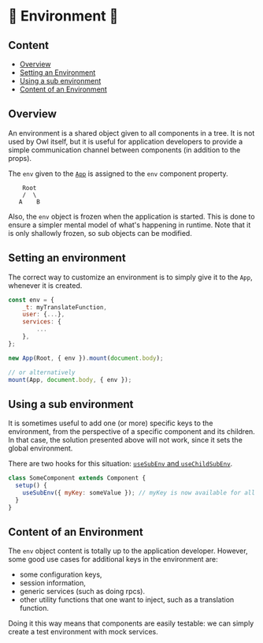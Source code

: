 # 🦉 Environment 🦉

## Content

- [Overview](#overview)
- [Setting an Environment](#setting-an-environment)
- [Using a sub environment](#using-a-sub-environment)
- [Content of an Environment](#content-of-an-environment)

## Overview

An environment is a shared object given to all components in a tree. It is not
used by Owl itself, but it is useful for application developers to provide a
simple communication channel between components (in addition to the props).

The `env` given to the [`App`](app.md) is assigned to the `env` component
property.

```
    Root
    /  \
   A    B
```

Also, the `env` object is frozen when the application is started. This is done
to ensure a simpler mental model of what's happening in runtime. Note that it
is only shallowly frozen, so sub objects can be modified.

## Setting an environment

The correct way to customize an environment is to simply give it to the `App`,
whenever it is created.

```js
const env = {
    _t: myTranslateFunction,
    user: {...},
    services: {
        ...
    },
};

new App(Root, { env }).mount(document.body);

// or alternatively
mount(App, document.body, { env });
```

## Using a sub environment

It is sometimes useful to add one (or more) specific keys to the environment,
from the perspective of a specific component and its children. In that case, the
solution presented above will not work, since it sets the global environment.

There are two hooks for this situation: [`useSubEnv` and `useChildSubEnv`](hooks.md#usesubenv-and-usechildsubenv).

```js
class SomeComponent extends Component {
  setup() {
    useSubEnv({ myKey: someValue }); // myKey is now available for all child components
  }
}
```

## Content of an Environment

The `env` object content is totally up to the application developer. However,
some good use cases for additional keys in the environment are:

- some configuration keys,
- session information,
- generic services (such as doing rpcs).
- other utility functions that one want to inject, such as a translation function.

Doing it this way means that components are easily testable: we can simply
create a test environment with mock services.
